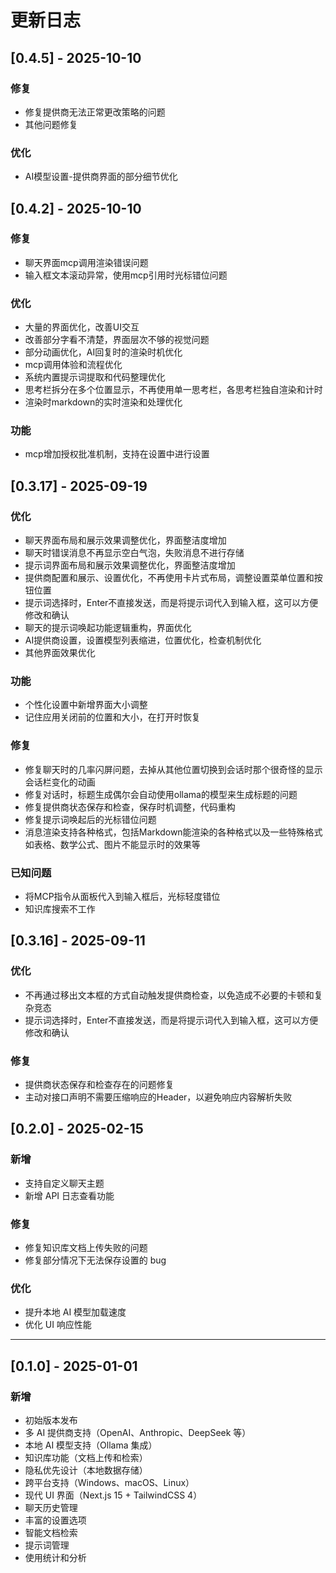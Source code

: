 # 更新日志



## [0.4.5] - 2025-10-10
### 修复
- 修复提供商无法正常更改策略的问题
- 其他问题修复

### 优化
- AI模型设置-提供商界面的部分细节优化


## [0.4.2] - 2025-10-10

### 修复
- 聊天界面mcp调用渲染错误问题
- 输入框文本滚动异常，使用mcp引用时光标错位问题

### 优化
- 大量的界面优化，改善UI交互
- 改善部分字看不清楚，界面层次不够的视觉问题
- 部分动画优化，AI回复时的渲染时机优化
- mcp调用体验和流程优化
- 系统内置提示词提取和代码整理优化
- 思考栏拆分在多个位置显示，不再使用单一思考栏，各思考栏独自渲染和计时
- 渲染时markdown的实时渲染和处理优化


### 功能
- mcp增加授权批准机制，支持在设置中进行设置


## [0.3.17] - 2025-09-19

### 优化
- 聊天界面布局和展示效果调整优化，界面整洁度增加
- 聊天时错误消息不再显示空白气泡，失败消息不进行存储
- 提示词界面布局和展示效果调整优化，界面整洁度增加
- 提供商配置和展示、设置优化，不再使用卡片式布局，调整设置菜单位置和按钮位置
- 提示词选择时，Enter不直接发送，而是将提示词代入到输入框，这可以方便修改和确认
- 聊天的提示词唤起功能逻辑重构，界面优化
- AI提供商设置，设置模型列表缩进，位置优化，检查机制优化
- 其他界面效果优化

### 功能
- 个性化设置中新增界面大小调整
- 记住应用关闭前的位置和大小，在打开时恢复

### 修复
- 修复聊天时的几率闪屏问题，去掉从其他位置切换到会话时那个很奇怪的显示会话栏变化的动画
- 修复对话时，标题生成偶尔会自动使用ollama的模型来生成标题的问题
- 修复提供商状态保存和检查，保存时机调整，代码重构
- 修复提示词唤起后的光标错位问题
- 消息渲染支持各种格式，包括Markdown能渲染的各种格式以及一些特殊格式如表格、数学公式、图片不能显示时的效果等


### 已知问题
- 将MCP指令从面板代入到输入框后，光标轻度错位
- 知识库搜索不工作


## [0.3.16] - 2025-09-11

### 优化
- 不再通过移出文本框的方式自动触发提供商检查，以免造成不必要的卡顿和复杂竞态
- 提示词选择时，Enter不直接发送，而是将提示词代入到输入框，这可以方便修改和确认


### 修复
- 提供商状态保存和检查存在的问题修复
- 主动对接口声明不需要压缩响应的Header，以避免响应内容解析失败


## [0.2.0] - 2025-02-15

### 新增
- 支持自定义聊天主题
- 新增 API 日志查看功能

### 修复
- 修复知识库文档上传失败的问题
- 修复部分情况下无法保存设置的 bug

### 优化
- 提升本地 AI 模型加载速度
- 优化 UI 响应性能

---

## [0.1.0] - 2025-01-01

### 新增
- 初始版本发布
- 多 AI 提供商支持（OpenAI、Anthropic、DeepSeek 等）
- 本地 AI 模型支持（Ollama 集成）
- 知识库功能（文档上传和检索）
- 隐私优先设计（本地数据存储）
- 跨平台支持（Windows、macOS、Linux）
- 现代 UI 界面（Next.js 15 + TailwindCSS 4）
- 聊天历史管理
- 丰富的设置选项
- 智能文档检索
- 提示词管理
- 使用统计和分析